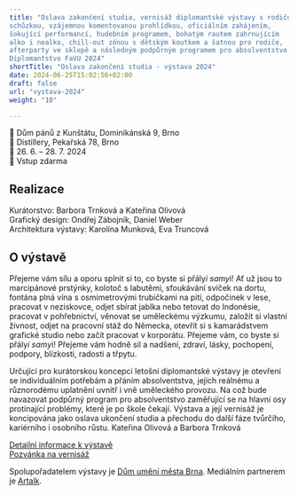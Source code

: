 ```yaml
---
title: "Oslava zakončení studia, vernisáž diplomantské výstavy s rodičovskou
schůzkou, vzájemnou komentovanou prohlídkou, oficiálním zahájením,
šokující performancí, hudebním programem, bohatým rautem zahrnujícím
alko i nealko, chill-out zónou s dětským koutkem a šatnou pro rodiče,
afterparty ve sklepě a následným podpůrným programem pro absolventstvo /
Diplomantstvo FaVU 2024"
shortTitle: "Oslava zakončení studia - výstava 2024"
date: 2024-06-25T15:02:56+02:00
draft: false
url: "vystava-2024"
weight: "10"

---
```

📍 Dům pánů z Kunštátu, Dominikánská 9, Brno  
📍 Distillery, Pekařská 78, Brno  
📅 26. 6. – 28. 7. 2024  
🎫 Vstup zdarma  

## Realizace
Kurátorstvo: Barbora Trnková a Kateřina Olivová  
Grafický design: Ondřej Zábojník, Daniel Weber  
Architektura výstavy: Karolína Munková, Eva Truncová  

## O výstavě
Přejeme vám sílu a oporu splnit si to, co byste si přály*i samy*i!
Ať už jsou to marcipánové prstýnky, kolotoč s labutěmi, sfoukávání
svíček na dortu, fontána plná vína s osmimetrovými trubičkami na pití,
odpočinek v lese, pracovat v neziskovce, odjet sbírat jablka nebo
tetovat do Indonésie, pracovat v pohřebnictví, věnovat se uměleckému
výzkumu, založit si vlastní živnost, odjet na pracovní stáž do Německa,
otevřít si s kamarádstvem grafické studio nebo začít pracovat v
korporátu.
Přejeme vám, co byste si přály*i samy*i!
Přejeme vám hodně sil a nadšení, zdraví, lásky, pochopení, podpory,
blízkosti, radosti a třpytu.

Určující pro kurátorskou koncepci letošní diplomantské výstavy je
otevření se individuálním potřebám a přáním absolventstva, jejich
reálnému a různorodému uplatnění uvnitř i vně uměleckého provozu. Na což
bude navazovat podpůrný program pro absolventstvo zaměřující se na
hlavní osy protínající problémy, které je po škole čekají. Výstava a
její vernisáž je koncipována jako oslava ukončení studia a přechodu do
další fáze tvůrčího, kariérního i osobního růstu.
Kateřina Olivová a Barbora Trnková


[Detailní informace k výstavě](https://www.favu.vut.cz/f26745/d261613)  
[Pozvánka na vernisáž](https://www.favu.vut.cz/f26745/d259562)  


Spolupořadatelem výstavy je [Dům umění města Brna](https://www.dum-umeni.cz/).
Mediálním partnerem je [Artalk](https://artalk.info).
